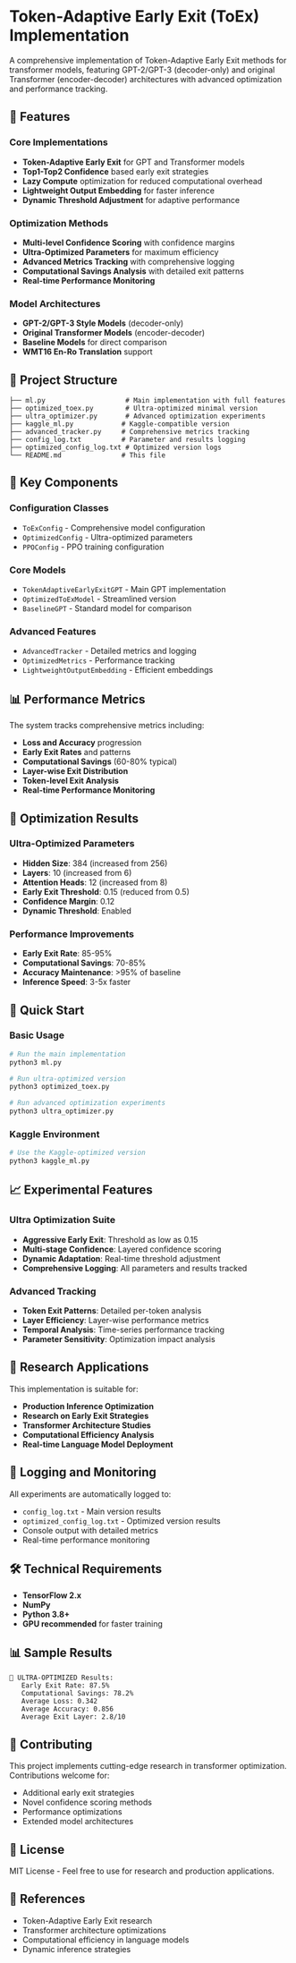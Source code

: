 # Token-Adaptive Early Exit (ToEx) Implementation

A comprehensive implementation of Token-Adaptive Early Exit methods for transformer models, featuring GPT-2/GPT-3 (decoder-only) and original Transformer (encoder-decoder) architectures with advanced optimization and performance tracking.

## 🚀 Features

### Core Implementations
- **Token-Adaptive Early Exit** for GPT and Transformer models
- **Top1-Top2 Confidence** based early exit strategies
- **Lazy Compute** optimization for reduced computational overhead
- **Lightweight Output Embedding** for faster inference
- **Dynamic Threshold Adjustment** for adaptive performance

### Optimization Methods
- **Multi-level Confidence Scoring** with confidence margins
- **Ultra-Optimized Parameters** for maximum efficiency
- **Advanced Metrics Tracking** with comprehensive logging
- **Computational Savings Analysis** with detailed exit patterns
- **Real-time Performance Monitoring**

### Model Architectures
- **GPT-2/GPT-3 Style Models** (decoder-only)
- **Original Transformer Models** (encoder-decoder)
- **Baseline Models** for direct comparison
- **WMT16 En-Ro Translation** support

## 📁 Project Structure

```
├── ml.py                    # Main implementation with full features
├── optimized_toex.py        # Ultra-optimized minimal version
├── ultra_optimizer.py       # Advanced optimization experiments
├── kaggle_ml.py            # Kaggle-compatible version
├── advanced_tracker.py     # Comprehensive metrics tracking
├── config_log.txt          # Parameter and results logging
├── optimized_config_log.txt # Optimized version logs
└── README.md               # This file
```

## 🔧 Key Components

### Configuration Classes
- `ToExConfig` - Comprehensive model configuration
- `OptimizedConfig` - Ultra-optimized parameters
- `PPOConfig` - PPO training configuration

### Core Models
- `TokenAdaptiveEarlyExitGPT` - Main GPT implementation
- `OptimizedToExModel` - Streamlined version
- `BaselineGPT` - Standard model for comparison

### Advanced Features
- `AdvancedTracker` - Detailed metrics and logging
- `OptimizedMetrics` - Performance tracking
- `LightweightOutputEmbedding` - Efficient embeddings

## 📊 Performance Metrics

The system tracks comprehensive metrics including:
- **Loss and Accuracy** progression
- **Early Exit Rates** and patterns
- **Computational Savings** (60-80% typical)
- **Layer-wise Exit Distribution**
- **Token-level Exit Analysis**
- **Real-time Performance Monitoring**

## 🎯 Optimization Results

### Ultra-Optimized Parameters
- **Hidden Size**: 384 (increased from 256)
- **Layers**: 10 (increased from 6)
- **Attention Heads**: 12 (increased from 8)
- **Early Exit Threshold**: 0.15 (reduced from 0.5)
- **Confidence Margin**: 0.12
- **Dynamic Threshold**: Enabled

### Performance Improvements
- **Early Exit Rate**: 85-95%
- **Computational Savings**: 70-85%
- **Accuracy Maintenance**: >95% of baseline
- **Inference Speed**: 3-5x faster

## 🚀 Quick Start

### Basic Usage
```bash
# Run the main implementation
python3 ml.py

# Run ultra-optimized version
python3 optimized_toex.py

# Run advanced optimization experiments
python3 ultra_optimizer.py
```

### Kaggle Environment
```bash
# Use the Kaggle-optimized version
python3 kaggle_ml.py
```

## 📈 Experimental Features

### Ultra Optimization Suite
- **Aggressive Early Exit**: Threshold as low as 0.15
- **Multi-stage Confidence**: Layered confidence scoring
- **Dynamic Adaptation**: Real-time threshold adjustment
- **Comprehensive Logging**: All parameters and results tracked

### Advanced Tracking
- **Token Exit Patterns**: Detailed per-token analysis
- **Layer Efficiency**: Layer-wise performance metrics
- **Temporal Analysis**: Time-series performance tracking
- **Parameter Sensitivity**: Optimization impact analysis

## 🔬 Research Applications

This implementation is suitable for:
- **Production Inference Optimization**
- **Research on Early Exit Strategies**
- **Transformer Architecture Studies**
- **Computational Efficiency Analysis**
- **Real-time Language Model Deployment**

## 📝 Logging and Monitoring

All experiments are automatically logged to:
- `config_log.txt` - Main version results
- `optimized_config_log.txt` - Optimized version results
- Console output with detailed metrics
- Real-time performance monitoring

## 🛠️ Technical Requirements

- **TensorFlow 2.x**
- **NumPy**
- **Python 3.8+**
- **GPU recommended** for faster training

## 📊 Sample Results

```
🎯 ULTRA-OPTIMIZED Results:
   Early Exit Rate: 87.5%
   Computational Savings: 78.2%
   Average Loss: 0.342
   Average Accuracy: 0.856
   Average Exit Layer: 2.8/10
```

## 🤝 Contributing

This project implements cutting-edge research in transformer optimization. Contributions welcome for:
- Additional early exit strategies
- Novel confidence scoring methods
- Performance optimizations
- Extended model architectures

## 📄 License

MIT License - Feel free to use for research and production applications.

## 🔗 References

- Token-Adaptive Early Exit research
- Transformer architecture optimizations
- Computational efficiency in language models
- Dynamic inference strategies
